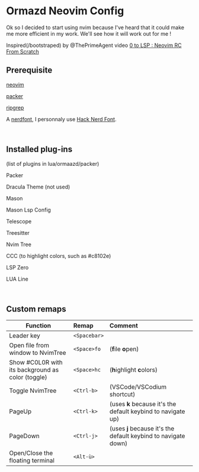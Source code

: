 # Ormazd Neovim Config

Ok so I decided to start using nvim because I've heard that it could make me more efficient in my work. We'll see how it will work out for me !

Inspired(/bootstraped) by @ThePrimeAgent video [0 to LSP : Neovim RC From Scratch](https://www.youtube.com/watch?v=w7i4amO\_zaE)

## Prerequisite

[neovim](https://github.com/neovim/neovim)

[packer](https://github.com/wbthomason/packer.nvim)

[ripgrep](https://github.com/BurntSushi/ripgrep)

A [nerdfont](https://www.nerdfonts.com/font-downloads), I personnaly use [Hack Nerd Font](https://github.com/ryanoasis/nerd-fonts/releases/download/v3.0.2/Hack.zip).

<br>

## Installed plug-ins

(list of plugins in lua/ormaazd/packer)

Packer

Dracula Theme (not used)

Mason

Mason Lsp Config

Telescope

Treesitter

Nvim Tree

CCC (to highlight colors, such as #c8102e)

LSP Zero

LUA Line

<br>

## Custom remaps

Function | Remap | Comment
---------|:------|:-------|
Leader key | `<Spacebar>` |   |
Open file from window to NvimTree | `<Space>fo` | (**f**ile **o**pen)
Show #C0L0R with its background as color (toggle) | `<Space>hc` | (**h**ighlight **c**olors)
Toggle NvimTree | `<Ctrl-b>` | (VSCode/VSCodium shortcut)
PageUp | `<Ctrl-k>` | (uses **k** because it's the default keybind to navigate up)
PageDown | `<Ctrl-j>` | (uses **j** because it's the default keybind to navigate down)
Open/Close the floating terminal | `<Alt-ù>` |  |
